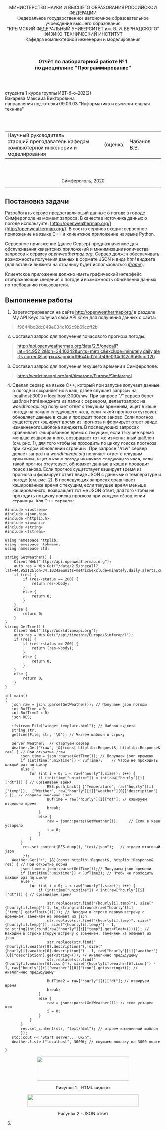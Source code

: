 ﻿<p align="center">МИНИСТЕРСТВО НАУКИ  И ВЫСШЕГО ОБРАЗОВАНИЯ РОССИЙСКОЙ ФЕДЕРАЦИИ<br>
Федеральное государственное автономное образовательное учреждение высшего образования<br>
"КРЫМСКИЙ ФЕДЕРАЛЬНЫЙ УНИВЕРСИТЕТ им. В. И. ВЕРНАДСКОГО"<br>
ФИЗИКО-ТЕХНИЧЕСКИЙ ИНСТИТУТ<br>
Кафедра компьютерной инженерии и моделирования</p>
<br>
<h3 align="center">Отчёт по лабораторной работе № 1<br> по дисциплине "Программирование"</h3>
<br><br>
<p>студента 1 курса группы ИВТ-б-о-202(2)<br>
Вакарева Максима Викторовича<br>
направления подготовки 09.03.03 "Информатика и вычеслительная техника"</p>
<br><br>
<table>
<tr><td>Научный руководитель<br> старший преподаватель кафедры<br> компьютерной инженерии и моделирования</td>
<td>(оценка)</td>
<td>Чабанов В.В.</td>
</tr>
</table>
<br><br>
<p align="center">Симферополь, 2020</p>
<hr>

## Постановка задачи
Разработать сервис предоставляющий данные о погоде в городе Симферополе на момент запроса. В качестве источника данных о погоде используйте: [http://openweathermap.org/](http://openweathermap.org/). В состав сервиса входит: серверное приложение на языке С++ и клиентское приложение на языке Python.

Серверное приложение (далее Сервер) предназначенное для обслуживания клиентских приложений и минимизации количества запросов к сервису _openweathermap.org_. Сервер должен обеспечивать возможность получения данных в формате JSON и виде _html_ виджета (для вставки виджета на страницу будет использоваться _[iframe](https://habr.com/ru/post/488516/)_).

Клиентское приложение должно иметь графический интерфейс отображающий сведения о погоде и возможность обновления данных по требованию пользователя.

## Выполнение работы
1. Зарегистрировался на сайте http://openweathermap.org/ в разделе My API Keys получил свой API ключ для получения данных с сайта:

>f9644bd2dc049e034c102c9b65ccff2b
2. Составил запрос для получения почасового прогноза погоды:

>http://api.openweathermap.org/data/2.5/onecall?lat=44.95212&lon=34.10242&units=metric&exclude=minutely,daily,alerts,current&lang=ru&appid=f9644bd2dc049e034c102c9b65ccff2b
3. Составил запрос для получения текущего времени в Симферополе:

>http://worldtimeapi.org/api/timezone/Europe/Simferopol
4. Сделал сервер на языке С++, который при запуске получает данные о погоде и сохраняет их в кэш, далее слушает запросы на localhost:3000 и localhost:3000/raw.
При запросе "/" сервер берет шаблон html винджета из папки с сервером, делает запрос на *worldtimeapi.org* получает ответ с текущим временем, ищет в кэше погоду на начало следующего часа,
если такой прогноз отсутсвует, обновляет данные в кэше и проводит поиск заново. Если прогноз сущетствует кэширует время из прогноза и формирует ответ ввиде изменненого шаблона винджета. 
В последующих запросах сравнивает кэшированное время с текущим, если текущее время меньше кэшированного, возвращает тот же изменненный шаблон (см. рис. 1), для того чтобы не проходить по циклу поиска прогноза при каждом обновлении страницы.
При запросе "/raw" сервер делает запрос на *worldtimeapi.org* получает ответ с текущим временем, ищет в кэше погоду на начало следующего часа,
если такой прогноз отсутсвует, обновляет данные в кэше и проводит поиск заново. Если прогноз сущетствует кэширует время из прогноза и формирует ответ ввиде JSON с данными о температуре и погоде (см. рис. 2). 
В последующих запросах сравнивает кэшированное время с текущим, если текущее время меньше кэшированного, возвращает тот же JSON ответ, для того чтобы не проходить по циклу поиска прогноза при каждом обновлении страницы.
Код C++ сервера:
```
#include <iostream>
#include <json.hpp>
#include <httplib.h>
#include <iomanip>
#include <string>
#include <fstream>

using namespace httplib;
using namespace nlohmann;
using namespace std;

string GetWeather() {
    Client Web("http://api.openweathermap.org");
    auto res = Web.Get("/data/2.5/onecall?lat=44.95212&lon=34.10242&units=metric&exclude=minutely,daily,alerts,current&lang=ru&appid=f9644bd2dc049e034c102c9b65ccff2b");
    if (res) {
        if (res->status == 200) {
            return res->body;
        }
        else {
            return 0;
        }
    }
    else {
        return 0;
    }
}
string GetTime() {
    Client Web("http://worldtimeapi.org");
    auto res = Web.Get("/api/timezone/Europe/Simferopol");
    if (res) {
        if (res->status == 200) {
            return (res->body);
        }
        else {
            return 0;
        }
    }
    else {
        return 0;
    }
}

int main()
{
   json raw = json::parse(GetWeather()); // Получаем json погоды
   int BufTime = 0;
   int BufTime2 = 0;
   json RES;

   ifstream File("widget_template.html"); // Шаблон виджета
   string str;
   getline(File, str, '\0'); // Читаем шаблон в строку

   Server Weather;  // стартуем сервер
   Weather.Get("/raw", [&](const httplib::Request&, httplib::Response& res) { // При открытие /raw
       json time = json::parse(GetTime()); // Получаем json времени
       if (int(time["unixtime"]) < BufTime);    // Чтобы не проходить каждый раз по циклу
       else {
           for (int i = 0; i < raw["hourly"].size(); i++) {
               if (int(time["unixtime"]) < int(raw["hourly"][i]["dt"])) { // Сравниваем время
                   RES.push_back({ {"Temperature", raw["hourly"][i]["temp"]},  {"Weather", raw["hourly"][i]["weather"][0]["description"] } }); // создаем конечный json
                   BufTime = raw["hourly"][i]["dt"]; // кэшируем отдельно время
                   break;
               }
               else {
                   raw = json::parse(GetWeather());     // Если в кэше устарело
                   i = 0;
               }
           }
       }
        res.set_content(RES.dump(), "text/json");   // отдаем итоговый json
        });
   Weather.Get("/", [&](const httplib::Request&, httplib::Response& res) { // При открытие корня
       json time = json::parse(GetTime());// Получаем json времени
       if (int(time["unixtime"]) < BufTime2); // Чтобы не проходить каждый раз по циклу
       else {
           for (int i = 0; i < raw["hourly"].size(); i++) { 
               if (int(time["unixtime"]) < int(raw["hourly"][i]["dt"])) { // Сравниваем время

                   str.replace(str.find("{hourly[i].temp}"), size("{hourly[i].temp}")-1, to_string(int(round(raw["hourly"][i]["temp"].get<float>())))); // Находим в строке первую встречу с временем, заменяем на элемент из json
                   str.replace(str.find("{hourly[i].temp}", size("{hourly[i].temp}")), size("{hourly[i].temp}") - 1, to_string(int(round(raw["hourly"][i]["temp"].get<float>())))); // Находим в строке вторую встречу с временем, заменяем на элемент из json
                   str.replace(str.find("{hourly[i].weather[0].description}"), size("{hourly[i].weather[0].description}") - 1, raw["hourly"][i]["weather"][0]["description"].get<string>()); // Аналогично предыдущему
                   str.replace(str.find("{hourly[i].weather[0].icon}"), size("{hourly[i].weather[0].icon}") - 1, raw["hourly"][i]["weather"][0]["icon"].get<string>()); // Аналогично предыдущему
                  
                   BufTime2 = raw["hourly"][i]["dt"]; // кэшируем время
                   break;
               }
               else {
                   raw = json::parse(GetWeather()); // если устарел кэш
                   i = 0;
               }
           }
       }
       res.set_content(str, "text/html"); // отдаем измененный шаблон
       });
   std::cout << "Start server... OK\n";
   Weather.listen("localhost", 3000); // слушаем локалку на 3000 порте

}
```
<p align="center"> <img width="300" height="77" src="./images/01.png"> </p>
<p align="center"> Рисунок 1 - HTML виджет </p>


<p align="center"> <img width="360" height="39" src="./images/02.png"> </p>
<p align="center"> Рисунок 2 - JSON ответ </p>

5. 